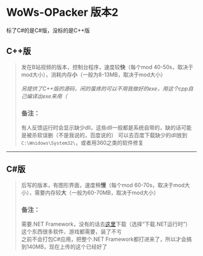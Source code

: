 # WoWs-OPacker 版本2
标了C#的是C#版，没标的是C++版
## C++版
>发在B站视频的版本，控制台程序，速度较**快**（每个mod 40-50s，取决于mod大小），消耗内存**小**（一般为8-13MB，取决于mod大小）<br><br>
>*另提供了C++版的源码，闲的蛋疼的可以不用我做好的exe，用这个cpp自己编译出exe来用（*
>### 备注：
>有人反馈运行时会显示缺少dll，这些dll一般都是系统自带的，缺的话可能是被杀软误删（不是我说的，百度说的）
>可以去百度下载缺少的dll放到`C:\Wnidows\System32\`，或者用360之类的软件修复
*******
## C#版
>后写的版本，有图形界面，速度稍**慢**（每个mod 60-70s，取决于mod大小），需要内存较**大**（一般为60-70MB，取决于mod大小）
>### 备注：
>需要.NET Framework，没有的话去[这里](https://dotnet.microsoft.com/zh-cn/download)下载（选择“下载.NET运行时”）<br>
>这个东西很多软件、游戏都需要，装了不亏<br>
>之前不会打包C#应用，把整个.NET Framework都打进来了，所以才会搞到140MB，现在上传的这个已经好了
